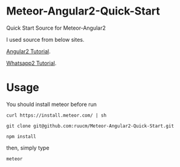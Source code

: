# Meteor-Angular2-Quick-Start

Quick Start Source for Meteor-Angular2

I used source from below sites.

[Angular2 Tutorial](https://angular.io/docs/ts/latest/guide/setup.html).

[Whatsapp2 Tutorial](https://angular-meteor.com/tutorials/whatsapp2/meteor/setup).

# Usage

You should install meteor before run

```
curl https://install.meteor.com/ | sh
```

```
git clone git@github.com:ruucm/Meteor-Angular2-Quick-Start.git
```

```
npm install
```

then, simply type
```
meteor
```
